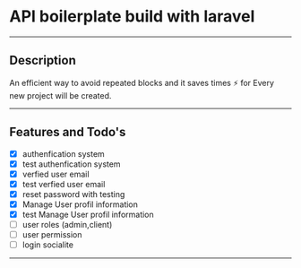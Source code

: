 # API boilerplate  build with laravel 
<hr>

## Description
An efficient way to avoid repeated blocks and it saves times ⚡ for Every new project  will be created.
<hr>
 
 ## Features and Todo's
 
- [x] authenfication system 
- [x] test authenfication system
- [x] verfied user email
- [x] test verfied user email
- [x] reset password with testing
- [x] Manage User profil information
- [x] test  Manage  User profil information
- [ ] user roles (admin,client)
- [ ] user permission
- [ ] login socialite

 <hr>

